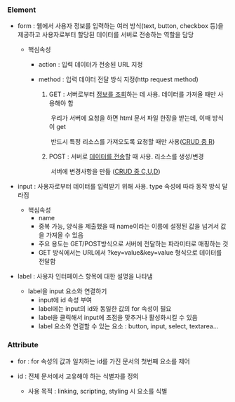 ### Element

- form : 웹에서 사용자 정보를 입력하는 여러 방식(text, button, checkbox 등)을 제공하고 사용자로부터 할당된 데이터를 서버로 전송하는 역할을 담당

  - 핵심속성

    - action : 입력 데이터가 전송된 URL 지정

    - method : 입력 데이터 전달 방식 지정(http request method) 

      1. GET : 서버로부터 <u>정보를 조회</u>하는 데 사용. 데이터를 가져올 때만 사용해야 함

         ​		우리가 서버에 요청을 하면 html 문서 파일 한장을 받는데, 이때 방식이 get

         ​		반드시 특정 리소스를 가져오도록 요청할 때만 사용(<u>CRUD 중 R</u>)
      
      2. POST : 서버로 <u>데이터를 전송</u>할 때 사용. 리소스를 생성/변경
      
         ​			서버에 변경사항을 만듦 (<u>CRUD 중 C,U,D</u>)

- input : 사용자로부터 데이터를 입력받기 위해 사용. type 속성에 따라 동작 방식 달라짐
  - 핵심속성
    - name
    - 중복 가능, 양식을 제출했을 때 name이라는 이름에 설정된 값을 넘겨서 값을 가져올 수 있음
    - 주요 용도는 GET/POST방식으로 서버에 전달하는 파라미터로 매핑하는 것
    - GET 방식에서는 URL에서 ?key=value&key=value 형식으로 데이터를 전달함
  
- label : 사용자 인터페이스 항목에 대한 설명을 나타냄
  - label을 input 요소와 연결하기
    - input에 id 속성 부여
    - label에는 input의 id와 동일한 값의 for 속성이 필요
    - label을 클릭해서 input에 초점을 맞추거나 활성화시킬 수 있음
    - label 요소와 연결할 수 있는 요소 : button, input, select, textarea...



### Attribute

- for : for 속성의 값과 일치하는 id를 가진 문서의 첫번째 요소를 제어

- id : 전체 문서에서 고유해야 하는 식별자를 정의

  - 사용 목적 : linking, scripting, styling 시 요소를 식별

  